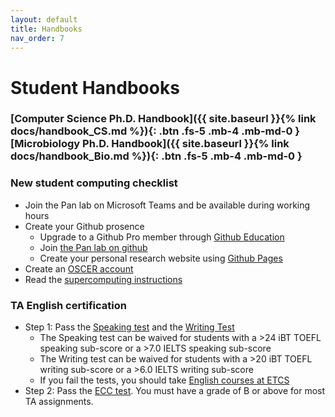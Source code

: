 ```yaml
---
layout: default
title: Handbooks
nav_order: 7
---
```



# Student Handbooks

### [Computer Science Ph.D. Handbook]({{ site.baseurl }}{% link docs/handbook_CS.md %}){: .btn .fs-5 .mb-4 .mb-md-0 } [Microbiology Ph.D. Handbook]({{ site.baseurl }}{% link docs/handbook_Bio.md %}){: .btn .fs-5 .mb-4 .mb-md-0 }

### **New student computing checklist**
  - Join the Pan lab on Microsoft Teams and be available during working hours
  - Create your Github prosence
     - Upgrade to a Github Pro member through [Github Education](https://education.github.com/benefits)
     - Join [the Pan lab on github](https://github.com/thepanlab)
     - Create your personal research website using [Github Pages](https://pages.github.com/)
  - Create an [OSCER account](https://www.ou.edu/oscer/getting_started/getting_started_account)
  - Read the [supercomputing instructions](https://github.com/thepanlab/supercomputers)

### **TA English certification**
  - Step 1: Pass the [Speaking test](http://www.ou.edu/gradcollege/current-students/etcs/assessments/screening-test#speak) and the [Writing Test](http://www.ou.edu/gradcollege/current-students/etcs/assessments/screening-test#write)
     - The Speaking test can be waived for students with a >24 iBT TOEFL speaking sub-score or a >7.0 IELTS speaking sub-score
     - The Writing test can be waived for students with a >20 iBT TOEFL writing sub-score or a >6.0 IELTS writing sub-score
     - If you fail the tests, you should take [English courses at ETCS](https://www.ou.edu/gradcollege/current-students/etcs/training)
  - Step 2: Pass the [ECC test](http://www.ou.edu/gradcollege/current-students/etcs/assessments/ecc-test). You must have a grade of B or above for most TA assignments.

